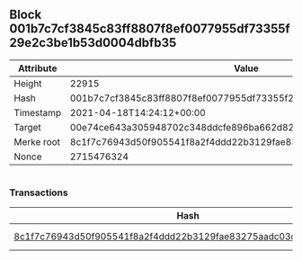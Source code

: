 ## Block 001b7c7cf3845c83ff8807f8ef0077955df73355f29e2c3be1b53d0004dbfb35

Attribute | Value
--- | ---
Height | 22915
Hash | 001b7c7cf3845c83ff8807f8ef0077955df73355f29e2c3be1b53d0004dbfb35
Timestamp | 2021-04-18T14:24:12+00:00
Target | 00e74ce643a305948702c348ddcfe896ba662d82c1a228faf4ad12250f07334e
Merke root | 8c1f7c76943d50f905541f8a2f4ddd22b3129fae83275aadc03d3750f23ea50d
Nonce | 2715476324

```

```

### Transactions

Hash | Amount
--- | ---
[8c1f7c76943d50f905541f8a2f4ddd22b3129fae83275aadc03d3750f23ea50d](8c1f7c76943d50f905541f8a2f4ddd22b3129fae83275aadc03d3750f23ea50d.md) | 10.00000000 SKEPTI 
